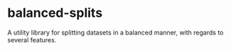 # balanced-splits
A utility library for splitting datasets in a balanced manner, with regards to several features.
